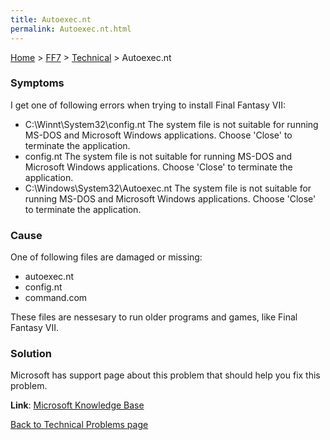```yaml
---
title: Autoexec.nt
permalink: Autoexec.nt.html
---
```


[Home](../../Main%20Page.md) > [FF7](../../FF7.md) > [Technical](../Technical.md) > Autoexec.nt

### Symptoms

I get one of following errors when trying to install Final Fantasy VII:

-   C:\\Winnt\\System32\\config.nt The system file is not suitable for
    running MS-DOS and Microsoft Windows applications. Choose 'Close' to
    terminate the application.
-   config.nt The system file is not suitable for running MS-DOS and
    Microsoft Windows applications. Choose 'Close' to terminate the
    application.
-   C:\\Windows\\System32\\Autoexec.nt The system file is not suitable
    for running MS-DOS and Microsoft Windows applications. Choose
    'Close' to terminate the application.

### Cause

One of following files are damaged or missing:

-   autoexec.nt
-   config.nt
-   command.com

These files are nessesary to run older programs and games, like Final
Fantasy VII.

### Solution

Microsoft has support page about this problem that should help you fix
this problem.

**Link**: [Microsoft Knowledge Base][]

[Back to Technical Problems page][]

  [Microsoft Knowledge Base]: http://support.microsoft.com/default.aspx?scid=kb;en-us;324767
  [Back to Technical Problems page]: ../Technical.md "wikilink"
